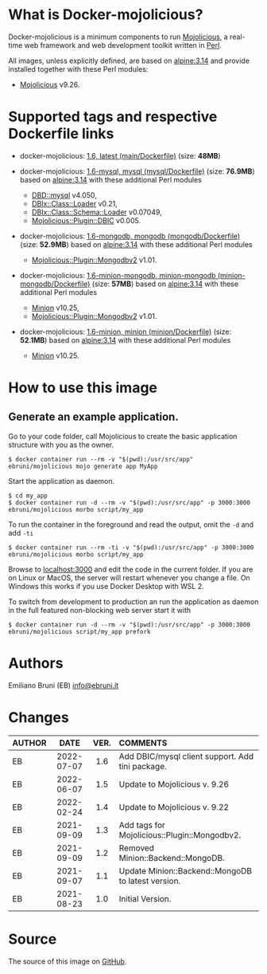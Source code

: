 <!-- this file is generated via docker-builder, do not edit it directly -->


# What is Docker-mojolicious?

Docker-mojolicious is a minimum components to run [Mojolicious](https://mojolicious.org), a real-time web framework and web development toolkit written in [Perl](https://www.perl.org).

All images, unless explicitly defined, are based on [alpine:3.14](https://hub.docker.com/repository/docker/alpine) and provide installed together with these Perl modules:

* [Mojolicious](https://metacpan.org/pod/Mojolicious) v9.26.

# Supported tags and respective Dockerfile links

* docker-mojolicious: [1.6, latest (main/Dockerfile)](https://github.com/EmilianoBruni/docker-mojolicious/blob/master/main/Dockerfile) (size: **48MB**)

* docker-mojolicious: [1.6-mysql, mysql (mysql/Dockerfile)](https://github.com/EmilianoBruni/docker-mojolicious/blob/master/mysql/Dockerfile) (size: **76.9MB**) based on [alpine:3.14](https://hub.docker.com/repository/docker/alpine) with these additional Perl modules

  * [DBD::mysql](https://metacpan.org/pod/DBD::mysql) v4.050,
  * [DBIx::Class::Loader](https://metacpan.org/pod/DBIx::Class::Loader) v0.21,
  * [DBIx::Class::Schema::Loader](https://metacpan.org/pod/DBIx::Class::Schema::Loader) v0.07049,
  * [Mojolicious::Plugin::DBIC](https://metacpan.org/pod/Mojolicious::Plugin::DBIC) v0.005.
* docker-mojolicious: [1.6-mongodb, mongodb (mongodb/Dockerfile)](https://github.com/EmilianoBruni/docker-mojolicious/blob/master/mongodb/Dockerfile) (size: **52.9MB**) based on [alpine:3.14](https://hub.docker.com/repository/docker/alpine) with these additional Perl modules

  * [Mojolicious::Plugin::Mongodbv2](https://metacpan.org/pod/Mojolicious::Plugin::Mongodbv2) v1.01.
* docker-mojolicious: [1.6-minion-mongodb, minion-mongodb (minion-mongodb/Dockerfile)](https://github.com/EmilianoBruni/docker-mojolicious/blob/master/minion-mongodb/Dockerfile) (size: **57MB**) based on [alpine:3.14](https://hub.docker.com/repository/docker/alpine) with these additional Perl modules

  * [Minion](https://metacpan.org/pod/Minion) v10.25,
  * [Mojolicious::Plugin::Mongodbv2](https://metacpan.org/pod/Mojolicious::Plugin::Mongodbv2) v1.01.
* docker-mojolicious: [1.6-minion, minion (minion/Dockerfile)](https://github.com/EmilianoBruni/docker-mojolicious/blob/master/minion/Dockerfile) (size: **52.1MB**) based on [alpine:3.14](https://hub.docker.com/repository/docker/alpine) with these additional Perl modules

  * [Minion](https://metacpan.org/pod/Minion) v10.25.

# How to use this image

## Generate an example application.

Go to your code folder, call Mojolicious to create the basic application
structure with you as the owner.

    $ docker container run --rm -v "$(pwd):/usr/src/app" ebruni/mojolicious mojo generate app MyApp

Start the application as daemon.

    $ cd my_app
    $ docker container run -d --rm -v "$(pwd):/usr/src/app" -p 3000:3000 ebruni/mojolicious morbo script/my_app

To run the container in the foreground and read the output, omit the `-d` and add `-ti`

    $ docker container run --rm -ti -v "$(pwd):/usr/src/app" -p 3000:3000 ebruni/mojolicious morbo script/my_app

Browse to [localhost:3000](http://localhost:3000) and edit the code in the
current folder. If you are on Linux or MacOS, the server will restart whenever
you change a file. On Windows this works if you use Docker Desktop with WSL 2.

To switch from development to production an run the application as daemon in
the full featured non-blocking web server start it with

    $ docker container run -d --rm -v "$(pwd):/usr/src/app" -p 3000:3000 ebruni/mojolicious script/my_app prefork

# Authors

Emiliano Bruni (EB) <info@ebruni.it>

# Changes

| AUTHOR | DATE | VER. | COMMENTS |
|:---|:---:|:---:|:---|
| EB | 2022-07-07 | 1.6 | Add DBIC/mysql client support. Add tini package. |
| EB | 2022-06-07 | 1.5 | Update to Mojolicious v. 9.26 |
| EB | 2022-02-24 | 1.4 | Update to Mojolicious v. 9.22 |
| EB | 2021-09-09 | 1.3 | Add tags for Mojolicious::Plugin::Mongodbv2. |
| EB | 2021-09-09 | 1.2 | Removed Minion::Backend::MongoDB. |
| EB | 2021-09-07 | 1.1 | Update Minion::Backend::MongoDB to latest version. |
| EB | 2021-08-23 | 1.0 | Initial Version. |

# Source

The source of this image on [GitHub](https://github.com/EmilianoBruni/docker-mojolicious).
